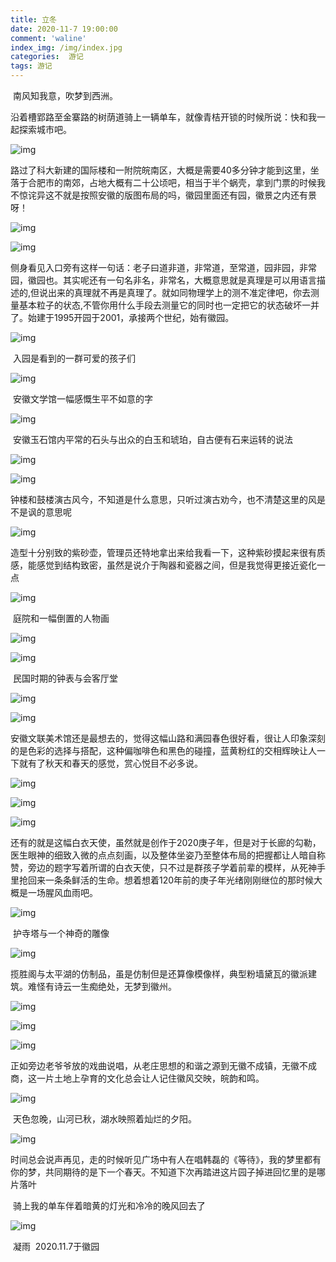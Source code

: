 ```yaml
---
title: 立冬
date: 2020-11-7 19:00:00
comment: 'waline'
index_img: /img/index.jpg
categories:  游记
tags: 游记
---
```


​	南风知我意，吹梦到西洲。

​	沿着槽郢路至金寨路的树荫道骑上一辆单车，就像青桔开锁的时候所说：快和我一起探索城市吧。

![img](http://photogz.photo.store.qq.com/psc?/V13oI4Bc4BlQ5W/ruAMsa53pVQWN7FLK88i5o2H2wmFpkNM2vzrdOY48bWEQklSPUCKPs35yFAGYfVPBhXxmaFXWGgCO9LH*eURdFRucwmx7dQP0Ro2*tXrh2k!/b&bo=IAMrBCADKwQRECc!)

​	路过了科大新建的国际楼和一附院皖南区，大概是需要40多分钟才能到这里，坐落于合肥市的南郊，占地大概有二十公顷吧，相当于半个蜗壳，拿到门票的时候我不惊诧异这不就是按照安徽的版图布局的吗，徽园里面还有园，徽景之内还有景呀！

![img](http://photogz.photo.store.qq.com/psc?/V13oI4Bc4BlQ5W/ruAMsa53pVQWN7FLK88i5vHs3RoXaKJZaEXxZrdNAMSepLuG.nWVKuqEQ.FTepAvATlAVieySAK9QrNmEEPBHa2d5isyJ098kqiD5LsTXVU!/b&bo=IANYAiADWAIRECc!)

![img](http://photogz.photo.store.qq.com/psc?/V13oI4Bc4BlQ5W/ruAMsa53pVQWN7FLK88i5vHs3RoXaKJZaEXxZrdNAMRxnmufPxFfUjRhumyKpAzCwD636*TcN7nTa3qhOtOgZVJaAMHvvkukIuW0a8fHPTs!/b&bo=IANYAiADWAIRECc!)

​	侧身看见入口旁有这样一句话：老子曰道非道，非常道，至常道，园非园，非常园，徽园也。其实呢还有一句名非名，非常名，大概意思就是真理是可以用语言描述的,但说出来的真理就不再是真理了。就如同物理学上的测不准定律吧，你去测量基本粒子的状态,不管你用什么手段去测量它的同时也一定把它的状态破坏一并了。始建于1995开园于2001，承接两个世纪，始有徽园。

![img](http://photogz.photo.store.qq.com/psc?/V13oI4Bc4BlQ5W/ruAMsa53pVQWN7FLK88i5v4SzOoqQuglSqQLZQYEUxk8b2lrQJDkQO09GpY7A8y6*WNq58VFA6UW3OS81.Nxu8pVp20bIqy2K*U3a1UhJ7Q!/b&bo=IANYAiADWAIRECc!)

​	入园是看到的一群可爱的孩子们

![img](http://photogz.photo.store.qq.com/psc?/V13oI4Bc4BlQ5W/ruAMsa53pVQWN7FLK88i5tT.ZmaDbG8*G9s0QSM3ABEtAOpZTYsFWTPrTt.w*ZyV1SkxJrusXqR5rmlHzx8syB3nJ9n3jNLRRpgRK7os*PM!/b&bo=IANYAiADWAIRECc!)

​	安徽文学馆一幅感慨生平不如意的字

![img](http://photogz.photo.store.qq.com/psc?/V13oI4Bc4BlQ5W/ruAMsa53pVQWN7FLK88i5sinIp85rJgWuYxxCw6XsnMfRM7YWzwTUh4A64WbWWz3cnrUOPQOwwcDI*Mxv6eMXQWYKhgbSKFubSK5WYgwNLw!/b&bo=IAMrBCADKwQRECc!)

​	安徽玉石馆内平常的石头与出众的白玉和琥珀，自古便有石来运转的说法

![img](http://photogz.photo.store.qq.com/psc?/V13oI4Bc4BlQ5W/ruAMsa53pVQWN7FLK88i5hlSfRvP*5d9EWoj58tUYqIScoST1cEaeKyxp7NwfntPKqMTfeENc.oufNEQsif4VRKtdsYYbEgWclrlmJd6lrg!/b&bo=IANYAiADWAIRECc!)

![img](http://photogz.photo.store.qq.com/psc?/V13oI4Bc4BlQ5W/ruAMsa53pVQWN7FLK88i5hlSfRvP*5d9EWoj58tUYqKDeUdL9aHFHB.ucU758wKahHat0RTD414ckgvZK1WJv1IncWW2fFWkfsDxaGGDpxE!/b&bo=IAMrBCADKwQRECc!)

​	钟楼和鼓楼演古风今，不知道是什么意思，只听过演古劝今，也不清楚这里的风是不是讽的意思呢

![img](http://photogz.photo.store.qq.com/psc?/V13oI4Bc4BlQ5W/ruAMsa53pVQWN7FLK88i5qZOsh27.1XlQTwTycL*lTjRJpPdqfS9kcMM*KaMB3mOoP7ZVyREu103A1IVLf2SnFbHlLhsEYDnzc6KdZ5z9Bw!/b&bo=IANYAiADWAIRECc!)

​	造型十分别致的紫砂壶，管理员还特地拿出来给我看一下，这种紫砂摸起来很有质感，能感觉到结构致密，虽然是说介于陶器和瓷器之间，但是我觉得更接近瓷化一点

![img](http://photogz.photo.store.qq.com/psc?/V13oI4Bc4BlQ5W/ruAMsa53pVQWN7FLK88i5lmSskZ9S2hlU5bmMFhD5ciYW61fVdu6YJVCqtyAia8HI7NgfU8o6jRT72YekdvSgVmhT*rABtq97mf1OWqADxU!/b&bo=IANYAiADWAIRECc!)

​	庭院和一幅倒置的人物画

![img](http://photogz.photo.store.qq.com/psc?/V13oI4Bc4BlQ5W/ruAMsa53pVQWN7FLK88i5sZ*tkkXyM6oSH6xGfqHB91mrN9geb4cOfjyD4rxOBWyvDwpXh3ooRqiv0d4fN2TnwHxePxugJxxmZ1sf4QkIYw!/b&bo=IAMrBCADKwQRECc!)

![img](http://photogz.photo.store.qq.com/psc?/V13oI4Bc4BlQ5W/ruAMsa53pVQWN7FLK88i5sZ*tkkXyM6oSH6xGfqHB92QWwqiZCEEaew8YoSowWNQ*vVh4RtOSvifD2ekrNa9hLJM59*PumpfxR2N90L*RXU!/b&bo=IAMrBCADKwQRECc!)

​	民国时期的钟表与会客厅堂

![img](http://photogz.photo.store.qq.com/psc?/V13oI4Bc4BlQ5W/ruAMsa53pVQWN7FLK88i5k1vQKS34hX1OIkg62MYVY0Q3tqUX7KeCNKNS1VRXvL0tAq789aq0rIkJfR7NDOKIwT6I9i6Kc6jFUmg.xAqs5w!/b&bo=IANYAiADWAIRECc!)

![img](http://photogz.photo.store.qq.com/psc?/V13oI4Bc4BlQ5W/ruAMsa53pVQWN7FLK88i5k1vQKS34hX1OIkg62MYVY2.7Gh*EtELTLPtaa6pClETCrb2QHLL5xijvCneLqhI*W0aEPTCH*rhrKrJfRrYpqU!/b&bo=IAMrBCADKwQRECc!)

​	安徽文联美术馆还是最想去的，觉得这幅山路和满园春色很好看，很让人印象深刻的是色彩的选择与搭配，这种偏咖啡色和黑色的碰撞，蓝黄粉红的交相辉映让人一下就有了秋天和春天的感觉，赏心悦目不必多说。

![img](http://photogz.photo.store.qq.com/psc?/V13oI4Bc4BlQ5W/ruAMsa53pVQWN7FLK88i5kHzrUQTcz4h4q9LyyNidkvhWFwWBD.0uSdGMST03Cv8nZGGMtJL.lMZHxfZ7jEv2vEanvE6avyfXA5825EGveE!/b&bo=IAN3ASADdwERECc!)

![img](http://photogz.photo.store.qq.com/psc?/V13oI4Bc4BlQ5W/ruAMsa53pVQWN7FLK88i5kHzrUQTcz4h4q9LyyNidkssrSQ9vnFsxAXsWHnkwvQXhVMZKSZuZdh7*mH.yHTh2kJSwirW4BIZl2stLL0qNwA!/b&bo=IANYAiADWAIRECc!)

![img](http://photogz.photo.store.qq.com/psc?/V13oI4Bc4BlQ5W/ruAMsa53pVQWN7FLK88i5g9uqEKjq4rbUM2S82CbS53Gh3LtesmQT4xDOC2*sKO8p10XUZZIw1S8JBfegaY5E3r59js9CDSopKKznpuGojA!/b&bo=IANYAiADWAIRECc!)

​	还有的就是这幅白衣天使，虽然就是创作于2020庚子年，但是对于长廊的勾勒，医生眼神的细致入微的点点刻画，以及整体坐姿乃至整体布局的把握都让人暗自称赞，旁边的题字写着所谓的白衣天使，只不过是群孩子学着前辈的模样，从死神手里抢回来一条条鲜活的生命。想着想着120年前的庚子年光绪刚刚继位的那时候大概是一场腥风血雨吧。

![img](http://photogz.photo.store.qq.com/psc?/V13oI4Bc4BlQ5W/ruAMsa53pVQWN7FLK88i5q1zO3E76nvORLas7MCOk0f0GGzW*CNegCiaxC0zJtgYinv4BmadVHfiprzKIBBvR6f46OJ4r3pn2X4vMGYFfKw!/b&bo=IANYAiADWAIRECc!)

​	护寺塔与一个神奇的雕像

![img](http://photogz.photo.store.qq.com/psc?/V13oI4Bc4BlQ5W/ruAMsa53pVQWN7FLK88i5q1zO3E76nvORLas7MCOk0fBFPL*JmiylT.ckm5yKGd4mRUbMERZ5y4WUObStEP26H5eWnvHHGBll5DlTHdFu9A!/b&bo=IANYAiADWAIRECc!)

​	揽胜阁与太平湖的仿制品，虽是仿制但是还算像模像样，典型粉墙黛瓦的徽派建筑。难怪有诗云一生痴绝处，无梦到徽州。

![img](http://photogz.photo.store.qq.com/psc?/V13oI4Bc4BlQ5W/ruAMsa53pVQWN7FLK88i5hwuph7J1jdPBzkOaB8uY7ZpwZ611VqMignhQ854hnULtfaJLa5HVbTe.FwciESH1o6QfEJZ8vXg.mfkEZP81No!/b&bo=IANYAiADWAIRECc!)

![img](http://photogz.photo.store.qq.com/psc?/V13oI4Bc4BlQ5W/ruAMsa53pVQWN7FLK88i5hwuph7J1jdPBzkOaB8uY7a*cZ5XLpVeVIjPDJMNqcyX*mMgSO3eIlbyva3q.5tzSg2*LJx*NOb0q*1.ruzNgNw!/b&bo=IANYAiADWAIRECc!)

![img](http://photogz.photo.store.qq.com/psc?/V13oI4Bc4BlQ5W/ruAMsa53pVQWN7FLK88i5hwuph7J1jdPBzkOaB8uY7bWqHZzdBq0T1aH7OA6BZkcUmGWt9kAYvtdR9uu1UwG4MaVCySUoDZaSCvy8gNJj3U!/b&bo=IANYAiADWAIRECc!)

​	正如旁边老爷爷放的戏曲说唱，从老庄思想的和谐之源到无徽不成镇，无徽不成商，这一片土地上孕育的文化总会让人记住徽风交映，皖韵和鸣。

![img](http://photogz.photo.store.qq.com/psc?/V13oI4Bc4BlQ5W/ruAMsa53pVQWN7FLK88i5gfucL5TuLFKp9*5abosAf7eUoXdd*TWotci5kbo1H7.ieSO3.acenissryJvQQck5zI49hQOrV7TH1rHO7JBvk!/b&bo=IANYAiADWAIRECc!)

​    天色忽晚，山河已秋，湖水映照着灿烂的夕阳。

![img](http://photogz.photo.store.qq.com/psc?/V13oI4Bc4BlQ5W/ruAMsa53pVQWN7FLK88i5mH6HMbIFEeojJ7Peq725KGKc4QXH7I3VvFzNlJhPvg6Iww*eU3632NIlnbTGsBX*Se.NjlyJf0V1IQiaGodY9E!/b&bo=IAMrBCADKwQRECc!)

​	时间总会说声再见，走的时候听见广场中有人在唱韩磊的《等待》，我的梦里都有你的梦，共同期待的是下一个春天。不知道下次再踏进这片园子掉进回忆里的是哪片落叶

​	骑上我的单车伴着暗黄的灯光和冷冷的晚风回去了

![img](http://photogz.photo.store.qq.com/psc?/V13oI4Bc4BlQ5W/ruAMsa53pVQWN7FLK88i5izY9Z8JUCNMAXFbhUHWaHq1RlFWufk1TzuAlbZlAT3b5Hel9FMTuAwhWvlIkoQ8AD1R*BTfMbBi2gpdaw*sP4k!/b&bo=IAMrBCADKwQRECc!)

​                                                                                                                                                                                                                                                   凝雨
​                                                                                                                                                                                                                                              2020.11.7于徽园